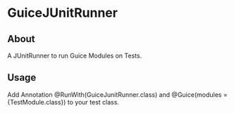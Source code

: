 GuiceJUnitRunner
================

About
-----

A JUnitRunner to run Guice Modules on Tests.


Usage
-----

Add Annotation @RunWith(GuiceJunitRunner.class) and @Guice(modules = {TestModule.class}) to your test class. 
